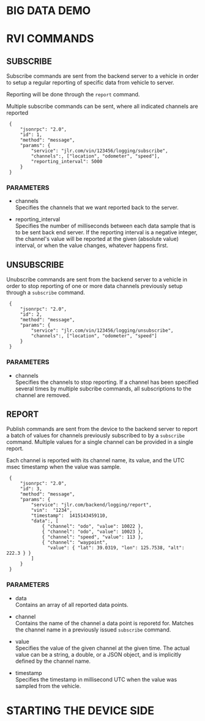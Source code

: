 # BIG DATA DEMO #


# RVI COMMANDS #


## SUBSCRIBE ##

Subscribe commands are sent from the backend server to a vehicle in order
to setup a regular reporting of specific data from vehicle to server.

Reporting will be done through the ```report``` command.

Multiple subscribe commands can be sent, where all indicated channels are
reported 

     {
		 "jsonrpc": "2.0",
	     "id": 1,
	     "method": "message",
		 "params": {
			 "service": "jlr.com/vin/123456/logging/subscribe",
		     "channels":, ["location", "odometer", "speed"],
			 "reporting_interval": 5000
		 }
	 } 

### PARAMETERS ###
+ channels<br>
Specifies the channels that we want reported back to the server.

+ reporting_interval<br>
Specifies the number of milliseconds between each data sample that is
to be sent back end server.  If the reporting interval is a negative
integer, the channel's value will be reported at the given (absolute
value) interval, or when the value changes, whatever happens first.


## UNSUBSCRIBE ##

Unubscribe commands are sent from the backend server to a vehicle in
order to stop reporting of one or more data channels previously setup
through a ```subscribe``` command.

     {
		 "jsonrpc": "2.0",
	     "id": 2,
	     "method": "message",
		 "params": {
			 "service": "jlr.com/vin/123456/logging/unsubscribe",
		     "channels":, ["location", "odometer", "speed"]
		 }
	 } 

### PARAMETERS ###
+ channels<br>
Specifies the channels to stop reporting. If a channel has been
specified several times by multiple subcribe commands, all
subscriptions to the channel are removed.

## REPORT ##

Publish commands are sent from the device to the backend server to report
a batch of values for channels previously subscribed to by a ```subscribe``` command.
Multiple values for a single channel can be provided in a single report.

Each channel is reported with its channel name, its value, and the UTC
msec timestamp when the value was sample.

     {
		 "jsonrpc": "2.0",
	     "id": 3,
	     "method": "message",
		 "params": {
			 "service": "jlr.com/backend/logging/report",
	         "vin":  "1234",
	         "timestamp":  1415143459110,
		     "data":, [
				 { "channel": "odo", "value": 10022 },
				 { "channel": "odo", "value": 10023 },
				 { "channel": "speed", "value": 113 },
				 { "channel": "waypoint",
				   "value": { "lat": 39.0319, "lon": 125.7538, "alt": 222.3 } } 		 
	         ]
		 }
	 } 


### PARAMETERS ###
+ data<br>
Contains an array of all reported data points.

+ channel<br>
Contains the name of the channel a data point is reporetd for. Matches
the channel name in a previously issued ```subscribe``` command.

+ value<br>
Specifies the value of the given channel at the given time. The actual
value can be a string, a double, or a JSON object, and is implicitly
defined by the channel name.

+ timestamp<br>
Specifies the timestamp in millisecond UTC when the value was sampled
from the vehicle.


# STARTING THE DEVICE SIDE #
